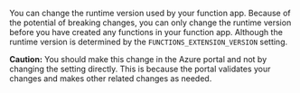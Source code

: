 You can change the runtime version used by your function app. Because of the potential of breaking changes, you can only change the runtime version before you have created any functions in your function app. Although the runtime version is determined by the `FUNCTIONS_EXTENSION_VERSION` setting.

**Caution:** You should make this change in the Azure portal and not by changing the setting directly. This is because the portal validates your changes and makes other related changes as needed.